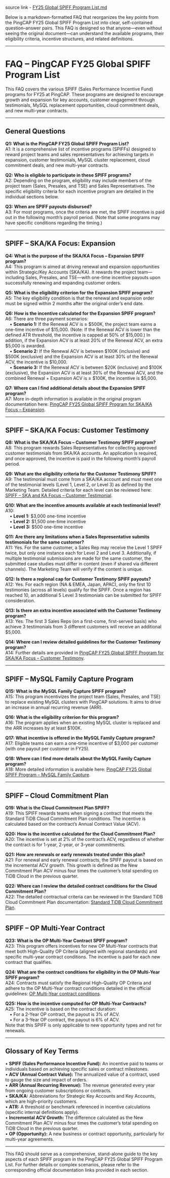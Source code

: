 source link - [FY25 Global SPIFF Program List.md](https://pingcap.feishu.cn/wiki/L6BcwjWfdirsBXkMIwCcms7vn2e)

Below is a markdown-formatted FAQ that reorganizes the key points from the PingCAP FY25 Global SPIFF Program List into clear, self-contained question–answer pairs. This FAQ is designed so that anyone—even without seeing the original document—can understand the available programs, their eligibility criteria, incentive structures, and related definitions.

--------------------------------------------------

# FAQ – PingCAP FY25 Global SPIFF Program List

This FAQ covers the various SPIFF (Sales Performance Incentive Fund) programs for FY25 at PingCAP. These programs are designed to encourage growth and expansion for key accounts, customer engagement through testimonials, MySQL replacement opportunities, cloud commitment deals, and new multi-year contracts.

--------------------------------------------------
  
## General Questions

**Q1: What is the PingCAP FY25 Global SPIFF Program List?**  
A1: It is a comprehensive list of incentive programs (SPIFFs) designed to reward project teams and sales representatives for achieving targets in expansion, customer testimonials, MySQL cluster replacement, cloud commitment deals, and new multi-year contracts.

**Q2: Who is eligible to participate in these SPIFF programs?**  
A2: Depending on the program, eligibility may include members of the project team (Sales, Presales, and TSE) and Sales Representatives. The specific eligibility criteria for each incentive program are detailed in the individual sections below.

**Q3: When are SPIFF payouts disbursed?**  
A3: For most programs, once the criteria are met, the SPIFF incentive is paid out in the following month’s payroll period. (Note that some programs may have specific conditions regarding the timing.)

--------------------------------------------------

## SPIFF – SKA/KA Focus: Expansion

**Q4: What is the purpose of the SKA/KA Focus – Expansion SPIFF program?**  
A4: This program is aimed at driving renewal and expansion opportunities within Strategic/Key Accounts (SKA/KA). It rewards the project team—including Sales, Presales, and TSE—with one-time incentive payouts upon successfully renewing and expanding customer orders.

**Q5: What is the eligibility criterion for the Expansion SPIFF program?**  
A5: The key eligibility condition is that the renewal and expansion order must be signed within 2 months after the original order’s end date.

**Q6: How is the incentive calculated for the Expansion SPIFF program?**  
A6: There are three payment scenarios:  
 • **Scenario 1:** If the Renewal ACV is ≥ $500K, the project team earns a one-time incentive of $15,000. (Note: If the Renewal ACV is lower than the defined ATR threshold, the incentive is capped at 50% of $15,000.) In addition, if the Expansion ACV is at least 20% of the Renewal ACV, an extra $5,000 is awarded.  
 • **Scenario 2:** If the Renewal ACV is between $100K (inclusive) and $500K (exclusive) and the Expansion ACV is at least 30% of the Renewal ACV, the incentive is $10,000.  
 • **Scenario 3:** If the Renewal ACV is between $20K (inclusive) and $100K (exclusive), the Expansion ACV is at least 30% of the Renewal ACV, and the combined Renewal + Expansion ACV is ≥ $100K, the incentive is $5,000.

**Q7: Where can I find additional details about the Expansion SPIFF program?**  
A7: More in-depth information is available in the original program documentation here: [PingCAP FY25 Global SPIFF Program for SKA/KA Focus – Expansion](https://pingcap.feishu.cn/wiki/Lq5Ow2BY1iksXuksPUic83eZnec).

--------------------------------------------------

## SPIFF – SKA/KA Focus: Customer Testimony

**Q8: What is the SKA/KA Focus – Customer Testimony SPIFF program?**  
A8: This program rewards Sales Representatives for collecting approved customer testimonials from SKA/KA accounts. An application is required, and once approved, the incentive is paid in the following month’s payroll period.

**Q9: What are the eligibility criteria for the Customer Testimony SPIFF?**  
A9: The testimonial must come from a SKA/KA account and must meet one of the testimonial levels (Level 1, Level 2, or Level 3) as defined by the Marketing Team. Detailed criteria for each level can be reviewed here: [SPIFF – SKA and KA Focus – Customer Testimonial](https://pingcap.feishu.cn/wiki/S621wdJfviLEvHkrePscbgQunMf).

**Q10: What are the incentive amounts available at each testimonial level?**  
A10:  
 • **Level 1:** $3,000 one-time incentive  
 • **Level 2:** $1,500 one-time incentive  
 • **Level 3:** $500 one-time incentive

**Q11: Are there any limitations when a Sales Representative submits testimonials for the same customer?**  
A11: Yes. For the same customer, a Sales Rep may receive the Level 1 SPIFF twice, but only one instance each for Level 2 and Level 3. Additionally, if multiple testimonial submissions are made for the same customer, the submitted case studies must differ in content (even if shared via different channels). The Marketing Team will verify if the content is unique.

**Q12: Is there a regional cap for Customer Testimony SPIFF payouts?**  
A12: Yes. For each region (NA & EMEA, Japan, APAC), only the first 10 testimonies (across all levels) qualify for the SPIFF. Once a region has reached 10, an additional 5 Level 3 testimonials can be submitted for SPIFF consideration.

**Q13: Is there an extra incentive associated with the Customer Testimony program?**  
A13: Yes. The first 3 Sales Reps (on a first-come, first-served basis) who achieve 3 testimonials from 3 different customers will receive an additional $5,000.

**Q14: Where can I review detailed guidelines for the Customer Testimony program?**  
A14: Further details are provided in [PingCAP FY25 Global SPIFF Program for SKA/KA Focus – Customer Testimony](https://pingcap.feishu.cn/wiki/CKDKwR466ilCISkmEabcFHkenJd).

--------------------------------------------------

## SPIFF – MySQL Family Capture Program

**Q15: What is the MySQL Family Capture SPIFF program?**  
A15: This program incentivizes the project team (Sales, Presales, and TSE) to replace existing MySQL clusters with PingCAP solutions. It aims to drive an increase in annual recurring revenue (ARR).

**Q16: What is the eligibility criterion for this program?**  
A16: The program applies when an existing MySQL cluster is replaced and the ARR increases by at least $100K.

**Q17: What incentive is offered in the MySQL Family Capture program?**  
A17: Eligible teams can earn a one-time incentive of $3,000 per customer (with one payout per customer in FY25).

**Q18: Where can I find more details about the MySQL Family Capture program?**  
A18: More detailed information is available here: [PingCAP FY25 Global SPIFF Program – MySQL Family Capture](https://pingcap.feishu.cn/wiki/SbeRwVObliKN6pkYKwhcrCgBn44).

--------------------------------------------------

## SPIFF – Cloud Commitment Plan

**Q19: What is the Cloud Commitment Plan SPIFF?**  
A19: This SPIFF rewards teams when signing a contract that meets the Standard TiDB Cloud Commitment Plan conditions. The incentive is calculated based on the contract’s Annual Contract Value (ACV).

**Q20: How is the incentive calculated for the Cloud Commitment Plan?**  
A20: The incentive is set at 2% of the contract’s ACV, regardless of whether the contract is for 1-year, 2-year, or 3-year commitments.

**Q21: How are renewals or early renewals treated under this plan?**  
A21: For renewal and early renewal contracts, the SPIFF payout is based on the incremental ACV growth. This growth is defined as the New Commitment Plan ACV minus four times the customer’s total spending on TiDB Cloud in the previous quarter.

**Q22: Where can I review the detailed contract conditions for the Cloud Commitment Plan?**  
A22: The detailed contractual criteria can be reviewed in the Standard TiDB Cloud Commitment Plan documentation: [Standard TiDB Cloud Commitment Plan](https://pingcap.feishu.cn/docx/PTogdWRGJo4nPYxGQvLcfWzJnDg).

--------------------------------------------------

## SPIFF – OP Multi-Year Contract

**Q23: What is the OP Multi-Year Contract SPIFF program?**  
A23: This program offers incentives for new OP Multi-Year contracts that meet both High-Quality OP Criteria (aligned with regional standards) and specific multi-year contract conditions. The incentive is paid for each new contract that qualifies.

**Q24: What are the contract conditions for eligibility in the OP Multi-Year SPIFF program?**  
A24: Contracts must satisfy the Regional High-Quality OP Criteria and adhere to the OP Multi-Year contract conditions detailed in the official guidelines: [OP Multi-Year contract conditions](https://pingcap.feishu.cn/wiki/K41kwFZ59i07a9kt70qcStGGnmc?from=from_copylink).

**Q25: How is the incentive computed for OP Multi-Year Contracts?**  
A25: The incentive is based on the contract duration:  
 • For a 2-Year OP contract, the payout is 3% of ACV.  
 • For a 3-Year OP contract, the payout is 6% of ACV.  
Note that this SPIFF is only applicable to new opportunity types and not for renewals.

--------------------------------------------------

## Glossary of Key Terms

• **SPIFF (Sales Performance Incentive Fund):** An incentive paid to teams or individuals based on achieving specific sales or contract milestones.  
• **ACV (Annual Contract Value):** The annualized value of a contract, used to gauge the size and impact of orders.  
• **ARR (Annual Recurring Revenue):** The revenue generated every year from ongoing customer subscriptions or contracts.  
• **SKA/KA:** Abbreviations for Strategic Key Accounts and Key Accounts, which are high-priority customers.  
• **ATR:** A threshold or benchmark referenced in incentive calculations (specific internal definitions apply).  
• **Incremental ACV Growth:** The difference calculated as the New Commitment Plan ACV minus four times the customer’s total spending on TiDB Cloud in the previous quarter.  
• **OP (Opportunity):** A new business or contract opportunity, particularly for multi-year agreements.

--------------------------------------------------

This FAQ should serve as a comprehensive, stand-alone guide to the key aspects of each SPIFF program in the PingCAP FY25 Global SPIFF Program List. For further details or complex scenarios, please refer to the corresponding official documentation links provided in each section.